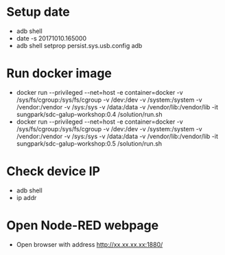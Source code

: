 # Setup date
* adb shell
* date -s 20171010.165000
* adb shell setprop persist.sys.usb.config adb

# Run docker image
* docker run --privileged --net=host -e container=docker -v /sys/fs/cgroup:/sys/fs/cgroup -v /dev:/dev -v /system:/system -v /vendor:/vendor -v /sys:/sys -v /data:/data -v /vendor/lib:/vendor/lib -it sungpark/sdc-galup-workshop:0.4 /solution/run.sh
* docker run --privileged --net=host -e container=docker -v /sys/fs/cgroup:/sys/fs/cgroup -v /dev:/dev -v /system:/system -v /vendor:/vendor -v /sys:/sys -v /data:/data -v /vendor/lib:/vendor/lib -it sungpark/sdc-galup-workshop:0.5 /solution/run.sh

# Check device IP
* adb shell
* ip addr

# Open Node-RED webpage
* Open browser with address http://xx.xx.xx.xx:1880/
